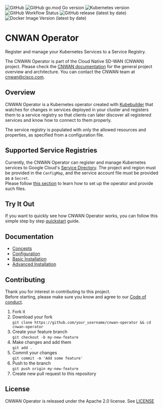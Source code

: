 ![GitHub](https://img.shields.io/github/license/CloudNativeSDWAN/cnwan-operator)
![GitHub go.mod Go version](https://img.shields.io/github/go-mod/go-version/CloudNativeSDWAN/cnwan-operator)
![Kubernetes version](https://img.shields.io/badge/kubernetes-1.11.3%2B-blue)
![GitHub Workflow Status](https://img.shields.io/github/workflow/status/CloudNativeSDWAN/cnwan-operator/Test)
![GitHub release (latest by date)](https://img.shields.io/github/v/release/CloudNativeSDWAN/cnwan-operator)
![Docker Image Version (latest by date)](https://img.shields.io/docker/v/cnwan/cnwan-operator?label=docker%20version)

# CNWAN Operator

Register and manage your Kubernetes Services to a Service Registry.

The CNWAN Operator is part of the Cloud Native SD-WAN (CNWAN) project.
Please check the
[CNWAN documentation](https://github.com/CloudNativeSDWAN/cnwan-docs) for the
general project overview and architecture.
You can contact the CNWAN team at [cnwan@cisco.com](mailto:cnwan@cisco.com).

## Overview

CNWAN Operator is a Kubernetes operator created with [Kubebuilder](https://github.com/kubernetes-sigs/kubebuilder)
that watches for changes in services deployed in your cluster and registers
them to a service registry so that clients can later discover all registered
services and know how to connect to them properly.

The service registry is populated with only the allowed resources and
properties, as specified from a configuration file.

## Supported Service Registries

Currently, the CNWAN Operator can register and manage Kubernetes services to
Google Cloud's [Service Directory](https://cloud.google.com/service-directory).
The project and region must be provided in the `ConfigMap`, and the service
account file must be provided as a `Secret`.  
Please follow [this section](#configure-the-operator) to learn how to set up
the operator and provide such files.

## Try It Out

If you want to quickly see how CNWAN Operator works, you can follow this simple
step by step [quickstart](./docs/quickstart.md) guide.

## Documentation

* [Concepts](./docs/concepts.md)
* [Configuration](./docs/configuration.md)
* [Basic Installation](./docs/basic_installation.md)
* [Advanced Installation](./docs/advanced_installation.md)

## Contributing

Thank you for interest in contributing to this project.  
Before starting, please make sure you know and agree to our [Code of conduct](./code-of-conduct.md).

1. Fork it
2. Download your fork  
    `git clone https://github.com/your_username/cnwan-operator && cd cnwan-operator`
3. Create your feature branch  
    `git checkout -b my-new-feature`
4. Make changes and add them  
    `git add .`
5. Commit your changes  
    `git commit -m 'Add some feature'`
6. Push to the branch  
    `git push origin my-new-feature`
7. Create new pull request to this repository

## License

CNWAN Operator is released under the Apache 2.0 license. See [LICENSE](./LICENSE)
